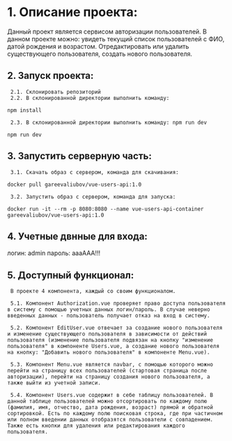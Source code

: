 # 1. Описание проекта:

Данный проект является сервисом авторизации пользователей. 
В данном проекте можно: увидеть текущий список пользователей с ФИО, датой рождения и возрастом.
Отредактировать или удалить существующего пользователя, создать нового пользователя.


## 2. Запуск проекта:

     2.1. Склонировать репозиторий
     2.2. В склонированной директории выполнить команду: 
     
```
npm install
```
     
     2.3. В склонированной директории выполнить команду: npm run dev

```
npm run dev
```

## 3. Запустить серверную часть:

     3.1. Скачать образ с сервером, команда для скачивания: 

     
```
docker pull gareevaliubov/vue-users-api:1.0
```
     

     3.2. Запустить образ с сервером, команда для запуска: 

```
docker run -it --rm -p 8080:8080 --name vue-users-api-container gareevaliubov/vue-users-api:1.0
```

## 4. Учетные двнные для входа:

логин: admin
пароль: aaaAAA!!!


## 5. Доступный функционал: 

     В проекте 4 компонента, каждый со своим функционалом.

     5.1. Компонент Authorization.vue проверяет право доступа пользователя в систему с помощью учетных данных логин/пароль. В случае неверно введенных данных - пользователь получает отказ на вход в систему.  
     
     5.2. Компонент EditUser.vue отвечает за создание нового пользователя и изменение существующего пользователя в зависимости от действий пользователя (изменение пользователя подвязан на кнопку "изменение пользователя" в компоненте Users.vue, а создание нового пользователя на кнопку: "Добавить нового пользователя" в компоненте Menu.vue).
     
     5.3. Компонент Menu.vue является navbar, с помощью которого можно перейти на страницу всех пользователей (стартовая страница после авторизации), перейти на страницу создания нового пользователя, а также выйти из учетной записи.
     
     5.4. Компонент Users.vue содержит в себе таблицу пользователей. В данной таблице пользователей можно отсортировать по каждому полю (фамилия, имя, отчество, дата рождения, возраст) прямой и обратной сортировкой. Есть по каждому полю поисковая строка, где при частичном или полном введении данных отобразятся пользователи с совпадением. Также есть кнопки для удаления или редактирования каждого пользователя.  

